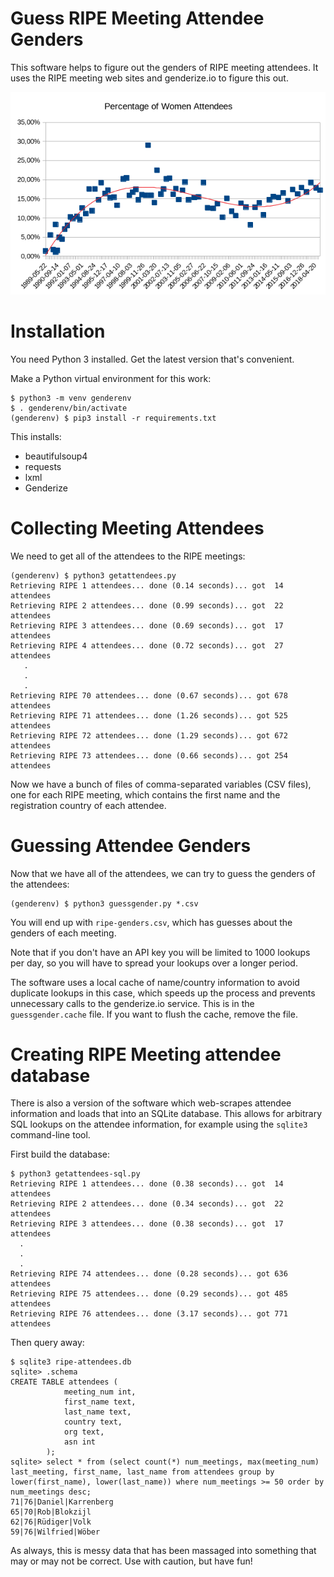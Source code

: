# Guess RIPE Meeting Attendee Genders

This software helps to figure out the genders of RIPE meeting
attendees. It uses the RIPE meeting web sites and genderize.io to
figure this out.

![Chart of RIPE meeting attendee gender](RIPE-attendee-gender-chart.png)

# Installation

You need Python 3 installed. Get the latest version that's convenient.

Make a Python virtual environment for this work:

    $ python3 -m venv genderenv
    $ . genderenv/bin/activate
    (genderenv) $ pip3 install -r requirements.txt

This installs:

* beautifulsoup4
* requests
* lxml
* Genderize

# Collecting Meeting Attendees

We need to get all of the attendees to the RIPE meetings:

    (genderenv) $ python3 getattendees.py
    Retrieving RIPE 1 attendees... done (0.14 seconds)... got  14 attendees
    Retrieving RIPE 2 attendees... done (0.99 seconds)... got  22 attendees
    Retrieving RIPE 3 attendees... done (0.69 seconds)... got  17 attendees
    Retrieving RIPE 4 attendees... done (0.72 seconds)... got  27 attendees
       .
       .
       .
    Retrieving RIPE 70 attendees... done (0.67 seconds)... got 678 attendees
    Retrieving RIPE 71 attendees... done (1.26 seconds)... got 525 attendees
    Retrieving RIPE 72 attendees... done (1.29 seconds)... got 672 attendees
    Retrieving RIPE 73 attendees... done (0.66 seconds)... got 254 attendees

Now we have a bunch of files of comma-separated variables (CSV files),
one for each RIPE meeting, which contains the first name and the
registration country of each attendee.

# Guessing Attendee Genders

Now that we have all of the attendees, we can try to guess the genders
of the attendees:

    (genderenv) $ python3 guessgender.py *.csv

You will end up with `ripe-genders.csv`, which has guesses about the
genders of each meeting.

Note that if you don't have an API key you will be limited to 1000
lookups per day, so you will have to spread your lookups over a 
longer period.

The software uses a local cache of name/country information to avoid
duplicate lookups in this case, which speeds up the process and
prevents unnecessary calls to the genderize.io service. This is in the
`guessgender.cache` file. If you want to flush the cache, remove the
file.

# Creating RIPE Meeting attendee database

There is also a version of the software which web-scrapes attendee
information and loads that into an SQLite database. This allows for
arbitrary SQL lookups on the attendee information, for example using
the `sqlite3` command-line tool.

First build the database:

```
$ python3 getattendees-sql.py
Retrieving RIPE 1 attendees... done (0.38 seconds)... got  14 attendees
Retrieving RIPE 2 attendees... done (0.34 seconds)... got  22 attendees
Retrieving RIPE 3 attendees... done (0.38 seconds)... got  17 attendees
  .
  .
  .
Retrieving RIPE 74 attendees... done (0.28 seconds)... got 636 attendees
Retrieving RIPE 75 attendees... done (0.29 seconds)... got 485 attendees
Retrieving RIPE 76 attendees... done (3.17 seconds)... got 771 attendees
```

Then query away:

```
$ sqlite3 ripe-attendees.db
sqlite> .schema
CREATE TABLE attendees (
            meeting_num int,
            first_name text,
            last_name text,
            country text,
            org text,
            asn int
        );
sqlite> select * from (select count(*) num_meetings, max(meeting_num) last_meeting, first_name, last_name from attendees group by lower(first_name), lower(last_name)) where num_meetings >= 50 order by num_meetings desc;
71|76|Daniel|Karrenberg
65|70|Rob|Blokzijl
62|76|Rüdiger|Volk
59|76|Wilfried|Wöber
```

As always, this is messy data that has been massaged into something
that may or may not be correct. Use with caution, but have fun!
